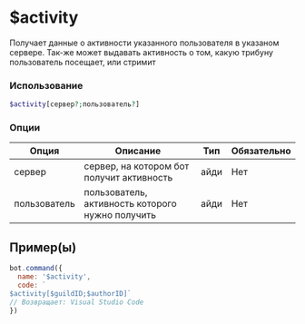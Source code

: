# $activity
Получает данные о активности указанного пользователя в указаном сервере. Так-же может выдавать активность о том, какую трибуну пользователь посещает, или стримит
### Использование
```php
$activity[сервер?;пользователь?]
```

### Опции

| Опция | Описание | Тип | Обязательно |
|--------|-------------|------|----------|
| сервер | сервер, на котором бот получит активность | айди | Нет | 
| пользователь | пользователь, активность которого нужно получить | айди | Нет | 
## Пример(ы)

```javascript
bot.command({
  name: '$activity',
  code: `
$activity[$guildID;$authorID]`
// Возвращает: Visual Studio Code
})
```